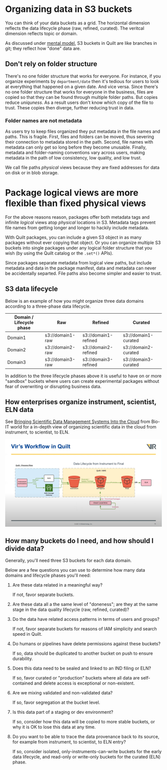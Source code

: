 # Organizing data in S3 buckets

You can think of your data buckets as a grid. The horizontal dimension reflects
the data lifecycle phase (raw, refined, curated). The veritcal dimension reflects
topic or domain.

As discussed under [mental model](../MentalModel.md#buckets-are-branches), S3
buckets in Quilt are like branches in git; they reflect how "done" data are. 

## Don't rely on folder structure

There's no one folder structure that works for everyone. For instance,
if you organize experiments by `department/date` then it's tedious for users to
look at everything that happened on a given date. And vice versa. Since
there's no one folder structure that works for everyone in the business,
files are copied so that they can be found through multiple folder paths.
But copies reduce *uniquness*. As a result users don't know which copy of
the file to trust. These copies then diverge, further reducing trust in data.

### Folder names are not metadata

As users try to keep files organized they put metadata in the file names and
paths. This is fragile. First, files and folders can be moved, thus
severing their connection to metadata stored in the path. Second, file names
with metadata can only get so long before they become unusable. Finally,
metadata and folder-naming conventions vary across users, making metadata in
the path of low consistency, low quality, and low trust.

We call file paths _physical_ views because they are fixed addresses for data
on disk or in blob storage.

# Package logical views are more flexible than fixed physical views

For the above reasons reason, packages offer both metadata tags and infinite
_logical_ views atop _physical_ locations in S3. Metadata tags prevent file names
from getting longer and longer to hackily include metadata.

With Quilt packages, you can include a given S3 object in as many
packages without ever copying that object. Or you can organize multiple S3 buckets
into single packages under any logical folder structure that you wish (by using the Quilt
catalog or the `.set*()` APIs).

Since packages separate metadata from logical view paths, but include metadata
and data in the package manifest, data and metadata can never be accidentally
separted. File paths also become simpler and easier to trust.

## S3 data lifecycle
Below is an example of how you might organize three data domains according to a three-phase data lifecycle.

| Domain / Lifecycle phase | Raw | Refined | Curated |
|---|---|---|---|
| Domain1 | s3://domain1-raw | s3://domain1-refined | s3://domain1-curated |
| Domain2 | s3://domain2-raw | s3://domain2-refined | s3://domain2-curated |
| Domain3 | s3://domain3-raw | s3://domain3-refined | s3://domain3-curated |

In addition to the three lifecycle phases above it is useful to have on or more
"sandbox" buckets where users can create experimental packages without fear of
overwriting or disrupting business data.

## How enterprises organize instrument, scientist, ELN data

See [Bringing Scientific Data Management Systems Into the Cloud](https://blog.quiltdata.com/bringing-scientific-data-management-systems-into-the-cloud-video-41be228a41b9)
from Bio-IT world for a in-depth view of organizing scientific data in the cloud
from instrument, to scientist, to ELN.

![](../imgs/data-lifecycle.png)


## How many buckets do I need, and how should I divide data?
Generally, you'll need three S3 buckets for each data domain.

Below are a few questions you can use to determine how many data domains and
lifecycle phases you'll need:

1. Are these data related in a meaningful way?

    If not, favor separate buckets.
1. Are these data all a the same level of "doneness"; are they at the same stage
in the data quality lifecycle (raw, refined, curated)?

1. Do the data have related access patterns in terms of users and groups?

    If not, favor separate buckets for reasons of IAM simplicity and search speed in Quilt.
1. Do humans or pipelines have delete permissions against these buckets?

    If so, data should be duplicated to another bucket on push to ensure durability.

1. Does this data need to be sealed and linked to an IND filing or ELN?

    If so, favor curated or "production" buckets where all data are self-contained and delete access is exceptional or non-existent.

1. Are we mixing validated and non-validated data?

    If so, favor segregation at the bucket level.
1. Is this data part of a staging or dev environment?

    If so, consider how this data will be copied to more stable buckets, or why it is OK to lose this data at any time.

1.  Do you want to be able to trace the data provenance back to its source, for example from instrument, to scientist, to ELN entry?

    If so, consider isolated, only-instruments-can-write buckets for the early
    data lifecycle, and read-only or write-only buckets for the curated (ELN) phase.
